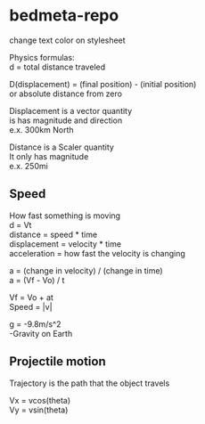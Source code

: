 # bedmeta-repo
change text color on stylesheet    
  
Physics formulas:    
d = total distance traveled    
  
D(displacement) = (final position) - (initial position)    
or absolute distance from zero    
  
Displacement is a vector quantity    
is has magnitude and direction    
e.x. 300km North  

Distance is a Scaler quantity    
It only has magnitude  
e.x. 250mi    

 Speed
-------  
How fast something is moving  
d = Vt  
distance = speed * time  
displacement = velocity * time  
acceleration = how fast the velocity is changing  

a = (change in velocity) / (change in time)   
a = (Vf - Vo) / t  

Vf = Vo + at  
Speed = |v|  

g = -9.8m/s^2  
-Gravity on Earth  

Projectile motion  
-----------------   
Trajectory is the path that the object travels  
 
 Vx = vcos(theta)  
 Vy = vsin(theta)  




